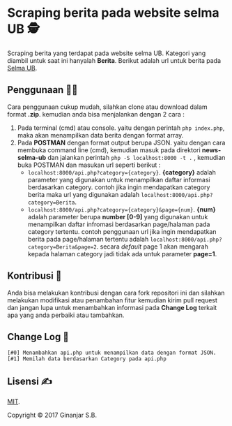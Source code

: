 # Scraping berita pada website selma UB 🕵️‍

Scraping berita yang terdapat pada website selma UB.
Kategori yang diambil untuk saat ini hanyalah **Berita**.
Berikut adalah url untuk berita pada [Selma UB](https://selma.ub.ac.id/category/).

## Penggunaan 👨‍💻
Cara penggunaan cukup mudah, silahkan clone atau download dalam format **.zip**.
kemudian anda bisa menjalankan dengan 2 cara :

1. Pada terminal (cmd) atau console. yaitu dengan perintah `php index.php`, maka akan menampilkan data berita dengan format array.
2. Pada **POSTMAN** dengan format output berupa JSON. yaitu dengan cara membuka command line (cmd), kemudian masuk pada direktori **news-selma-ub** dan jalankan perintah `php -S localhost:8000 -t .` , kemudian buka POSTMAN dan masukan url seperti berikut :
    * `localhost:8000/api.php?category={category}`. **{category}** adalah parameter yang digunakan untuk menampilkan daftar informasi berdasarkan category. contoh jika ingin mendapatkan category berita maka url yang digunakan adalah `localhost:8000/api.php?category=Berita`.
    * `localhost:8000/api.php?category={category}&page={num}`. **{num}** adalah parameter berupa **number [0-9]** yang digunakan untuk menampilkan daftar infromasi berdasarkan page/halaman pada category tertentu. contoh penggunaan url jika ingin mendapatkan berita pada page/halaman tertentu adalah `localhost:8000/api.php?category=Berita&page=2`. secara *default* page 1 akan mengarah kepada halaman category jadi tidak ada untuk parameter **page=1**.

## Kontribusi 👀
Anda bisa melakukan kontribusi dengan cara fork repositori ini dan silahkan melakukan modifikasi atau penambahan fitur kemudian kirim pull request dan jangan lupa untuk menambahkan informasi pada **Change Log** terkait apa yang anda perbaiki atau tambahkan.

## Change Log 👣
```
[#0] Menambahkan api.php untuk menampilkan data dengan format JSON.
[#1] Memilah data berdasarkan Category pada api.php
```

## Lisensi ✍️
[MIT](http://opensource.org/licenses/MIT).

Copyright © 2017 Ginanjar S.B.